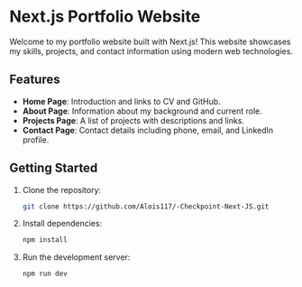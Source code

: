 # Next.js Portfolio Website

Welcome to my portfolio website built with Next.js! This website showcases my skills, projects, and contact information using modern web technologies.

## Features
- **Home Page**: Introduction and links to CV and GitHub.
- **About Page**: Information about my background and current role.
- **Projects Page**: A list of projects with descriptions and links.
- **Contact Page**: Contact details including phone, email, and LinkedIn profile.

## Getting Started
1. Clone the repository:
   ```bash
   git clone https://github.com/Alois117/-Checkpoint-Next-JS.git

2. Install dependencies:
    ```bash
    npm install

3. Run the development server:
    ```bash
    npm run dev